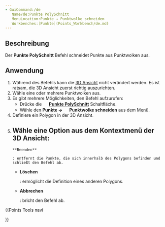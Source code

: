 ```yaml
---
- GuiCommand:/de
   Name/de:Punkte PolySchnitt
   MenuLocation:Punkte → Punktwolke schneiden
   Workbenches:[Punkte](Points_Workbench/de.md)
---
```


## Beschreibung

Der **Punkte PolySchnitt** Befehl schneidet Punkte aus Punktwolken aus.

## Anwendung

1.  Während des Befehls kann die [3D Ansicht](3D_view/de.md) nicht verändert werden. Es ist ratsam, die 3D Ansicht zuerst richtig auszurichten.
2.  Wähle eine oder mehrere Punktwolken aus.
3.  Es gibt mehrere Möglichkeiten, den Befehl aufzurufen:
    -   Drücke die **<img src="images/Points_PolyCut.svg" width=16px> [Punkte PolySchnitt](Points_PolyCut/de.md)** Schaltfläche.
    -   Wähle den **Punkte → <img src="images/Points_PolyCut.svg" width=16px> Punktwolke schneiden** aus dem Menü.
4.  Definiere ein Polygon in der 3D Ansicht.
5.  Wähle eine Option aus dem Kontextmenü der 3D Ansicht:
    -   
        **Beenden**
        
        : entfernt die Punkte, die sich innerhalb des Polygons befinden und schließt den Befehl ab.

    -   
        **Löschen**
        
        : ermöglicht die Definition eines anderen Polygons.

    -   
        **Abbrechen**
        
        : bricht den Befehl ab.





{{Points Tools navi

}} 
